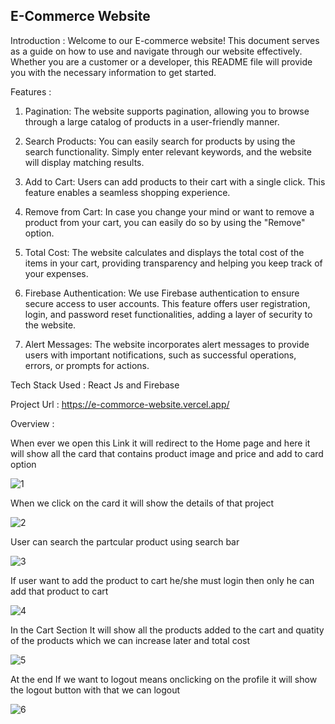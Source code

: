 E-Commerce Website
-------------------------------------------
Introduction :
  Welcome to our E-commerce website! This document serves as a guide on how to use and navigate through our website effectively. Whether you are a customer or a developer, this README file will provide you with the necessary information to get started.

Features :
1. Pagination: The website supports pagination, allowing you to browse through a large catalog of products in a user-friendly manner.

2. Search Products: You can easily search for products by using the search functionality. Simply enter relevant keywords, and the website will display matching results.

3. Add to Cart: Users can add products to their cart with a single click. This feature enables a seamless shopping experience.

4. Remove from Cart: In case you change your mind or want to remove a product from your cart, you can easily do so by using the "Remove" option.

5. Total Cost: The website calculates and displays the total cost of the items in your cart, providing transparency and helping you keep track of your expenses.

6. Firebase Authentication: We use Firebase authentication to ensure secure access to user accounts. This feature offers user registration, login, and password reset functionalities, adding a layer of security to the website.

7. Alert Messages: The website incorporates alert messages to provide users with important notifications, such as successful operations, errors, or prompts for actions.

Tech Stack Used :
  React Js and Firebase

Project Url : https://e-commorce-website.vercel.app/

Overview :

When ever we open this Link it will redirect to the Home page and here it will show all the card that contains product image and price and add to card option

![1](https://github.com/venky123895/E-commorce-website/assets/114353712/6640f814-323e-4154-94f8-d5dbc900387d)

When we click on the card it will show the details of that project

![2](https://github.com/venky123895/E-commorce-website/assets/114353712/f39908ca-b12d-4a5a-a32b-6ea0ae62bd76)

User can search the partcular product using search bar


![3](https://github.com/venky123895/E-commorce-website/assets/114353712/b7686023-1de7-4beb-b3dc-aaffc3936138)

If user want to add the product to cart he/she must login then only he can add that product to cart

![4](https://github.com/venky123895/E-commorce-website/assets/114353712/545b9886-1f22-4843-b1b6-be67ade9a7ef)

In the Cart Section It will show all the products added to the cart and quatity of the products which we can increase later and total cost

![5](https://github.com/venky123895/E-commorce-website/assets/114353712/f0fd144a-1a5b-49d9-8d5d-10183f5df776)


At the end If we want to logout means onclicking on the profile it will show the logout button with that we can logout


![6](https://github.com/venky123895/E-commorce-website/assets/114353712/329b2c13-ba8a-4e3f-98d1-ee06342c50e0)



  

